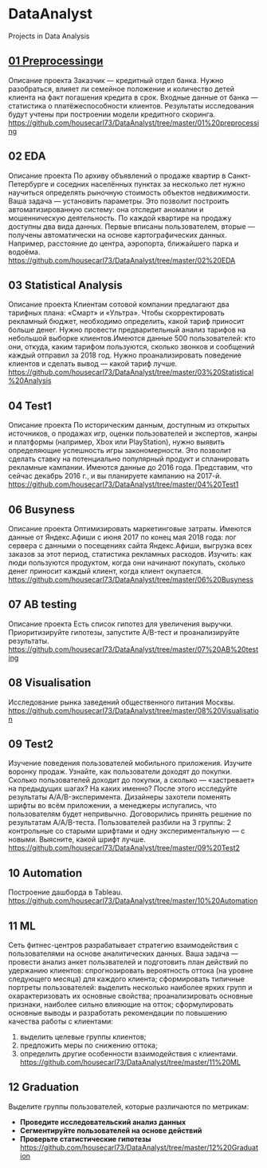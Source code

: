 # DataAnalyst
Projects in Data Analysis
## [01 Preprocessingи](https://github.com/housecarl73/DataAnalyst/tree/master/01%20preprocessing "Заголовок ссылки")
Описание проекта
Заказчик — кредитный отдел банка. Нужно разобраться, влияет ли семейное положение и количество детей клиента на факт погашения кредита в срок. Входные данные от банка — статистика о платёжеспособности клиентов.
Результаты исследования будут учтены при построении модели кредитного скоринга.
https://github.com/housecarl73/DataAnalyst/tree/master/01%20preprocessing

## 02 EDA
Описание проекта
По архиву объявлений о продаже квартир в Санкт-Петербурге и соседних населённых пунктах за несколько лет нужно научиться определять рыночную стоимость объектов недвижимости. Ваша задача — установить параметры. Это позволит построить автоматизированную систему: она отследит аномалии и мошенническую деятельность.
По каждой квартире на продажу доступны два вида данных. Первые вписаны пользователем, вторые — получены автоматически на основе картографических данных. Например, расстояние до центра, аэропорта, ближайшего парка и водоёма.
https://github.com/housecarl73/DataAnalyst/tree/master/02%20EDA

## 03 Statistical Analysis
Описание проекта
 Клиентам сотовой компании предлагают два тарифных плана: «Смарт» и «Ультра». Чтобы скорректировать рекламный бюджет, необходимо определить, какой тариф приносит больше денег.
Нужно провести предварительный анализ тарифов на небольшой выборке клиентов.Имеются данные 500 пользователей: кто они, откуда, каким тарифом пользуются, сколько звонков и сообщений каждый отправил за 2018 год. Нужно проанализировать поведение клиентов и сделать вывод — какой тариф лучше.
https://github.com/housecarl73/DataAnalyst/tree/master/03%20Statistical%20Analysis

## 04 Test1
Описание проекта
По историческим данным, доступным из открытых источников,  о продажах игр, оценки пользователей и экспертов, жанры и платформы (например, Xbox или PlayStation), нужно выявить определяющие успешность игры закономерности. Это позволит сделать ставку на потенциально популярный продукт и спланировать рекламные кампании.
Имеются данные до 2016 года. Представим, что сейчас декабрь 2016 г., и вы планируете кампанию на 2017-й. 
https://github.com/housecarl73/DataAnalyst/tree/master/04%20Test1

## 06 Busyness
Описание проекта
Оптимизировать маркетинговые затраты.
Имеются данные от Яндекс.Афиши с июня 2017 по конец мая 2018 года: лог сервера с данными о посещениях сайта Яндекс.Афиши, выгрузка всех заказов за этот период, статистика рекламных расходов.
Изучить: как люди пользуются продуктом, когда они начинают покупать, сколько денег приносит каждый клиент, когда клиент окупается.
https://github.com/housecarl73/DataAnalyst/tree/master/06%20Busyness

## 07 AB testing
Описание проекта
Есть список гипотез для увеличения выручки.
Приоритизируйте гипотезы, запустите A/B-тест и проанализируйте результаты.
https://github.com/housecarl73/DataAnalyst/tree/master/07%20AB%20testing

## 08 Visualisation
Исследование рынка заведений общественного питания Москвы.
https://github.com/housecarl73/DataAnalyst/tree/master/08%20Visualisation

## 09 Test2
Изучение поведения пользователей мобильного приложения.
Изучите воронку продаж. Узнайте, как пользователи доходят до покупки. Сколько пользователей доходит до покупки, а сколько — «застревает» на предыдущих шагах? На каких именно?
После этого исследуйте результаты A/A/B-эксперимента. Дизайнеры захотели поменять шрифты во всём приложении, а менеджеры испугались, что пользователям будет непривычно. Договорились принять решение по результатам A/A/B-теста. Пользователей разбили на 3 группы: 2 контрольные со старыми шрифтами и одну экспериментальную — с новыми. Выясните, какой шрифт лучше.
https://github.com/housecarl73/DataAnalyst/tree/master/09%20Test2

## 10 Automation
Построение дашборда в Tableau.
https://github.com/housecarl73/DataAnalyst/tree/master/10%20Automation

## 11 ML
Сеть фитнес-центров разрабатывает стратегию взаимодействия с пользователями на основе аналитических данных.
Ваша задача — провести анализ анкет пользвателей и подготовить план действий по удержанию клиентов:
спрогнозировать вероятность оттока (на уровне следующего месяца) для каждого клиента;
сформировать типичные портреты пользователей: выделить несколько наиболее ярких групп и охарактеризовать их основные свойства;
проанализировать основные признаки, наиболее сильно влияющие на отток;
сформулировать основные выводы и разработать рекомендации по повышению качества работы с клиентами:
1) выделить целевые группы клиентов;
2) предложить меры по снижению оттока;
3) определить другие особенности взаимодействия с клиентами.
https://github.com/housecarl73/DataAnalyst/tree/master/11%20ML

## 12 Graduation
Выделите группы пользователей, которые различаются по метрикам:
- **Проведите исследовательский анализ данных**
- **Сегментируйте пользователей на основе действий**
- **Проверьте статистические гипотезы**
https://github.com/housecarl73/DataAnalyst/tree/master/12%20Graduation
